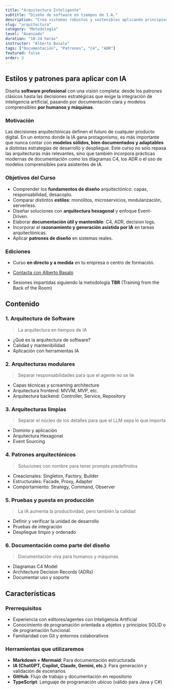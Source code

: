 ```yaml
---
title: "Arquitectura Inteligente"
subtitle: "Diseño de software en tiempos de I.A."
description: "Crea sistemas robustos y sostenibles aplicando principios de arquitectura con patrones, diagramas y documentación efectiva potenciados por y para la IA."
slug: "arquitectura"
category: "Metodología"
level: "Avanzado"
duration: "18-24 horas"
instructor: "Alberto Basalo"
tags: ["Documentación", "Patrones", "C4", "ADR"]
featured: false
order: 3
---
```


## Estilos y patrones para aplicar con IA

Diseña **software profesional** con una visión completa: desde los patrones clásicos hasta las decisiones estratégicas que exige la integración de inteligencia artificial, pasando por documentación clara y modelos comprensibles **por humanos y máquinas**.

### Motivación

Las decisiones arquitectónicas definen el futuro de cualquier producto digital. En un entorno donde la IA gana protagonismo, es más importante que nunca contar con **modelos sólidos, bien documentados y adaptables** a distintas estrategias de desarrollo y despliegue. Este curso no solo repasa las arquitecturas más relevantes, sino que también incorpora prácticas modernas de documentación como los diagramas C4, los ADR o el uso de modelos comprensibles para asistentes de IA.

### Objetivos del Curso

- Comprender los **fundamentos de diseño** arquitectónico: capas, responsabilidad, desacoplo.
- Comparar distintos **estilos**: monolitos, microservicios, modularización, serverless.
- Diseñar soluciones con **arquitectura hexagonal** y enfoque Event-Driven.
- Elaborar **documentación útil y mantenible**: C4, ADR, decision logs.
- Incorporar el **razonamiento y generación asistida por IA** en tareas arquitectónicas.
- Aplicar **patrones de diseño** en sistemas reales.

### Ediciones

- Curso **en directo y a medida** en tu empresa o centro de formación. 

- [Contacta con Alberto Basalo](https://www.linkedin.com/in/albertobasalo/)

- Sesiones impartidas siguiendo la metodología **TBR** (Training from the Back of the Room)

## Contenido

### 1. Arquitectura de Software

> La arquitectura en tiempos de IA
- ¿Qué es la arquitectura de software?
- Calidad y mantenibilidad
- Aplicación con herramientas IA

### 2. Arquitecturas modulares

> Separar responsabilidades para que el agente no se líe
- Capas técnicas y screaming architecture
- Arquitectura frontend: MVVM, MVP, etc.
- Arquitectura backend: Controller, Service, Repository

### 3. Arquitecturas limpias

> Separar el núcleo de los detalles para que el LLM sepa lo que importa
- Dominio y aplicación
- Arquitectura Hexagonal
- Event Sourcing

### 4. Patrones arquitectónicos

> Soluciones con nombre para tener prompts predefinidos
- Creacionales: Singleton, Factory, Builder
- Estructurales: Facade, Proxy, Adapter
- Comportamiento: Strategy, Command, Observer

### 5. Pruebas y puesta en producción
> La IA aumenta la productividad, pero también la calidad
- Definir y verificar la unidad de desarrollo
- Pruebas de integración
- Despliegue limpio y ordenado

### 6. Documentación como parte del diseño
> Documentación viva para humanos y máquinas
- Diagramas C4 Model
- Architecture Decision Records (ADRs)
- Documentar uso y soporte


## Características

### Prerrequisitos

- Experiencia con editores/agentes con Inteligencia Artificial
- Conocimiento de programación orientada a objetos y principios SOLID o de programación funcional.
- Familiaridad con Git y entornos colaborativos

### Herramientas que utilizaremos

- **Markdown + Mermaid**: Para documentación estructurada
- **IA (ChatGPT, Copilot, Claude, Gemini, etc.)**: Para generación y validación de escenarios
- **GitHub**: Flujo de trabajo y documentación en repositorio
- **TypeScript**: Lenguaje de programación ubicuo (válido para Java y C#)
